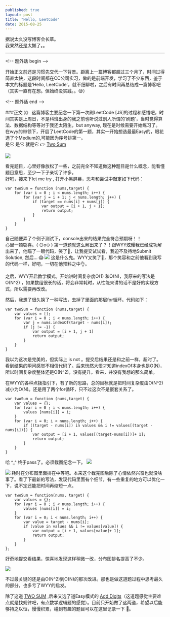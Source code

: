 ```yaml
---
published: true
layout: post
title: "Hello, LeetCode"
date: 2015-08-25
---
```

据说太久没写博客会长草。  
我果然还是太懒了。。

---------
\<!-- 题外话 begin -->
 
开始正文前还是习惯先交代一下背景。距离上一篇博客都超过三个月了，时间过得简直太快，这段时间都在CC公司实习，做的是前端开发，学习了不少东西，鉴于本文的标题是‘Hello, LeetCode'，就不细聊啦，之后有时间再总结成一篇博客吧（其实一直有在想。但始终没实践。。😪）  

\<!-- 题外话 end -->

###正文 》》
这篇博客主要纪念一下第一次刷LeetCode [JS]的过程和感悟吧，时间其实是上周日，不是科班出身的我之前也听说过别人所谓的‘刷题’，当时觉得算法、数据结构等等对于我还太陌生，but anyway, 现在是时候需要开始练习了。  
在wyy的带领下，开启了LeetCode的第一题，其实一开始想选最最Easy的，眼花选了个Medium的,可能因为序号排第一。  
是它 是它 就是它 👉 [Two Sum]  

<img src="http://7viirv.com1.z0.glb.clouddn.com/TwoSum.png">

看完题目，心里好像放松了一些，之前完全不知道做这种题目是什么概念，能看懂题目意思，至少一下子亲切了许多。  
好吧，接来下let me try , 打开小黑屏幕，思考和尝试中敲定如下代码：
  
```  
var twoSum = function (nums,target) {
    for (var i = 0 ; i < nums.length; i++) {
        for (var j = i + 1; j < nums.length; j++) {
            if (target == nums[i] + nums[j]) {
                var output = [i + 1, j + 1];
                return output;
            }
        }
    }
}
```
自己随便弄了个例子测试下，console出来的结果完全符合预期呀！！   
心里一顿窃喜。( ⊙o⊙ ) 第一道题就这么解出来了？！跟WYY炫耀我已经成功解出来了，他瞄了一眼代码，笑了🐸，让我提交试试看，我迫不及待地Submit Solution, 然后... 😱
<img src = "http://7viirv.com1.z0.glb.clouddn.com/74905FF0-A77F-41F2-A820-6C42F158420B.png">
这是什么鬼。WYY又笑了🐸，那个笑容和之前他看到我写的代码一样，好吧，一切在他预料之中👌。

之后，WYY开启教学模式。开始讲时间复杂度O(1) 和O(N)，我原来的写法是O(N^2) ，如果数组很长的话，将会非常耗时，从性能来讲的话不是好的实现方式，所以需要再改改。

然后，我想了很久换了一种写法，去掉了里面的那层for循环。代码如下：   

```
var twoSum = function (nums,target) {
    var values = [];
    for (var i = 0 ; i < nums.length; i++) {
        var j = nums.indexOf(target - nums[i]);
        if (j != -1) {
            var output = [i + 1, j + 1]
            return output;
        }
    }
}
```
我以为这次是完美的，但实际上 is not 。提交后结果还是和之前一样，超时了。看到结果的瞬间感觉不相信代码了。后来恍然大悟才知道indexOf本身也是O(N)，所以时间复杂度整体还是O(N^2)，没有提升。看来，并没有我想的那么简单。  

在WYY的各种点拨指引下，有了新的思路，总的目标就是把时间复杂度由O(N^2)减小为O(N)。还是用了两个for循环，只不过这次不是嵌套关系了。  

```
var twoSum = function (nums,target) {
    var values = {};
    for (var i = 0 ; i < nums.length; i++) {
        values [nums[i]] = i;
    }
    for (var i = 0; i < nums.length; i++) {
        if ((target - nums[i]) in values && i != values[(target - nums[i])]) {
            var output = [i + 1, values[(target-nums[i])]+ 1];
            return output;
        }
    }
}
```
哈 ^_^ 终于pass了。必须截图纪念一下。
<img src = "http://7viirv.com1.z0.glb.clouddn.com/2D`[[~7CV60U9SD35LNK365.jpg">

<img src = "http://7viirv.com1.z0.glb.clouddn.com/9~XE%258~@8XQ%253%25N`YF$M~NN.jpg">
耗时在分布图里面排在中等吧。本来这个截完图后除了心情依然兴奋也就没啥事了。看了下最新的写法，发现代码里面有个细节，有一些重复的地方可以优化一下，说不定还能把时间再缩短一点。

```
var twoSum = function(nums, target) {
    var values = {};
    for (var i = 0 ; i < nums.length; i++) {
        values [nums[i]] = i;
    }
    for (var i = 0; i < nums.length; i++) {
        var value = target - nums[i];
        if (value in values && i != values[value]) {
            var output = [i + 1, values[value]+ 1];
            return output;
        }
    }
};
```
好奇地提交看结果，惊喜地发现这样稍微一改，分布图排名提高了不少。

<img src = "http://7viirv.com1.z0.glb.clouddn.com/S5%25ZJH)WCWWT(MW~$L3%25IYV.jpg">

不过最关键的还是由O(N^2)到O(N)的那次改进。那也是做这道题过程中思考最久的部分，也多亏了WYY的启发。 


除了这道 [TWO SUM] ,后来又选了道Easy模式的 [Add Digits]（这道题感觉主要难点就是找规律吧，有点数学逻辑题的感觉）。目前只开始做了这两道，希望以后能够持之以恒，慢慢积累，碰到有趣的题目可以在这里记录一下 📒。


 

[Two Sum]:https://leetcode.com/problems/two-sum/
[Add Digits]:https://leetcode.com/problems/add-digits/
